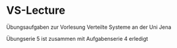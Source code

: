 # VS-Lecture
Übungsaufgaben zur Vorlesung Verteilte Systeme an der Uni Jena

Übungserie 5 ist zusammen mit Aufgabenserie 4 erledigt
